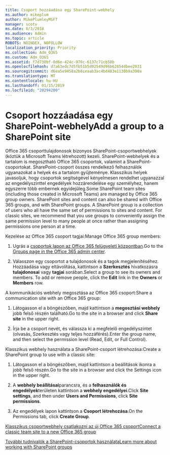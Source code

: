 ```yaml
---
title: Csoport hozzáadása egy SharePoint-webhely
ms.author: mikeplum
author: MikePlumleyMSFT
manager: scotv
ms.date: 8/3/2018
ms.audience: Admin
ms.topic: article
ROBOTS: NOINDEX, NOFOLLOW
localization_priority: Priority
ms.collection: Adm_O365
ms.custom: Adm_O365
ms.assetid: f7d730bf-0d6e-424c-970c-6137c71cb50b
ms.openlocfilehash: d7a63edc7d5fb51b5d92549d96b62854dbee2031
ms.sourcegitcommit: d6ea5e9458a2b8ceaab3ac4bd483e1130b9a398a
ms.translationtype: MT
ms.contentlocale: hu-HU
ms.lasthandoff: 01/15/2019
ms.locfileid: "28294200"
---
```

# <a name="add-a-group-to-a-sharepoint-site"></a><span data-ttu-id="9cc10-102">Csoport hozzáadása egy SharePoint-webhely</span><span class="sxs-lookup"><span data-stu-id="9cc10-102">Add a group to a SharePoint site</span></span>

<span data-ttu-id="9cc10-p101">Office 365 csoporttulajdonosok bizonyos SharePoint-csoportwebhelyek (köztük a Microsoft Teams létrehozott) kezeli. SharePoint-webhelyek és a tartalom is megosztható Office 365 csoportok, valamint a SharePoint-csoportokat. SharePoint-csoport összes rendelkező felhasználók ugyanazokat a helyek és a tartalom gyűjteménye. Klasszikus helyek javasoljuk, hogy csoportok segítségével kényelmesen rendelhet ugyanazzal az engedélyszinttel engedélyek hozzárendelése egy személyhez, hanem egyszerre több embernek egyidejűleg.</span><span class="sxs-lookup"><span data-stu-id="9cc10-p101">Some SharePoint team sites (including those created in Microsoft Teams) are managed by Office 365 group owners. SharePoint sites and content can also be shared with Office 365 groups, and with SharePoint groups. A SharePoint group is a collection of users who all have the same set of permissions to sites and content. For classic sites, we recommend that you use groups to conveniently assign the same permission level to many people at once rather than assigning permissions one person at a time.</span></span>
  
<span data-ttu-id="9cc10-107">Kezelése az Office 365 csoport tagjai:</span><span class="sxs-lookup"><span data-stu-id="9cc10-107">Manage Office 365 group members:</span></span>
  
1. <span data-ttu-id="9cc10-108">Ugrás a [csoportok lapon az Office 365 felügyeleti központban](https://portal.office.com/adminportal/home#/groups).</span><span class="sxs-lookup"><span data-stu-id="9cc10-108">Go to the [Groups page in the Office 365 admin center](https://portal.office.com/adminportal/home#/groups).</span></span>
    
2. <span data-ttu-id="9cc10-p102">Válasszon egy csoportot a tulajdonosok és a tagok megjelenítéséhez. Hozzáadása vagy eltávolítása, kattintson a **Szerkesztés** hivatkozásra **tulajdonosai** vagy **tagjai** sorában.</span><span class="sxs-lookup"><span data-stu-id="9cc10-p102">Select a group to see its owners and members. To add or remove people, click the **Edit** link in the **Owners** or **Members** row.</span></span> 
    
<span data-ttu-id="9cc10-111">A kommunikációs webhely megosztása az Office 365 csoport:</span><span class="sxs-lookup"><span data-stu-id="9cc10-111">Share a communication site with an Office 365 group:</span></span>
  
1. <span data-ttu-id="9cc10-112">Látogasson el a böngészőben, majd kattintson a **megosztási webhely** jobb felső részén található.</span><span class="sxs-lookup"><span data-stu-id="9cc10-112">Go to the site in a browser and click **Share site** in the upper right.</span></span> 
    
2. <span data-ttu-id="9cc10-113">Írja be a csoport nevét, és válassza ki a megfelelő engedélyszintet (olvasás, Szerkesztés vagy teljes hozzáférés).</span><span class="sxs-lookup"><span data-stu-id="9cc10-113">Enter the group name, and then select the permission level (Read, Edit, or Full Control).</span></span>
    
<span data-ttu-id="9cc10-114">Klasszikus webhely használata a SharePoint-csoport létrehozása:</span><span class="sxs-lookup"><span data-stu-id="9cc10-114">Create a SharePoint group to use with a classic site:</span></span>
  
1. <span data-ttu-id="9cc10-115">Látogasson el a böngészőben, majd kattintson a beállítások ikonra a jobb felső részén.</span><span class="sxs-lookup"><span data-stu-id="9cc10-115">Go to the site in a browser and click the Settings icon in the upper right.</span></span>
    
2. <span data-ttu-id="9cc10-116">A **webhely beállításai**parancsra, és a **felhasználók és engedélyek**területen kattintson a **webhely engedélyei**.</span><span class="sxs-lookup"><span data-stu-id="9cc10-116">Click **Site settings**, and then under **Users and Permissions**, click **Site permissions**.</span></span>
    
3. <span data-ttu-id="9cc10-117">Az engedélyek lapon kattintson a **Csoport létrehozása**.</span><span class="sxs-lookup"><span data-stu-id="9cc10-117">On the Permissions tab, click **Create Group**.</span></span>
    
[<span data-ttu-id="9cc10-118">Klasszikus csoportwebhely csatlakozni az új Office 365 csoport</span><span class="sxs-lookup"><span data-stu-id="9cc10-118">Connect a classic team site to a new Office 365 group</span></span>](https://go.microsoft.com/fwlink/?linkid=2008654)
  
[<span data-ttu-id="9cc10-119">További tudnivalók a SharePoint-csoportok használata</span><span class="sxs-lookup"><span data-stu-id="9cc10-119">Learn more about working with SharePoint groups</span></span>](https://go.microsoft.com/fwlink/?linkid=874658)
  

